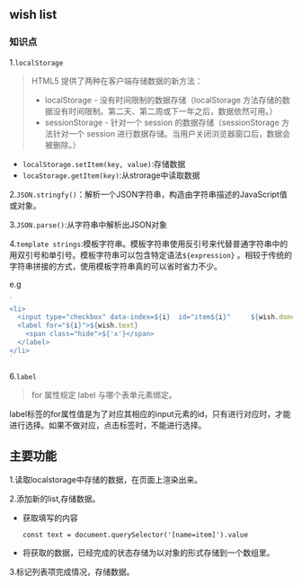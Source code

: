 ## wish list

###  知识点

1.`localStorage`

> HTML5 提供了两种在客户端存储数据的新方法：
>
> - localStorage - 没有时间限制的数据存储（localStorage 方法存储的数据没有时间限制。第二天、第二周或下一年之后，数据依然可用。）
> - sessionStorage - 针对一个 session 的数据存储（sessionStorage 方法针对一个 session 进行数据存储。当用户关闭浏览器窗口后，数据会被删除。）

- `localStorage.setItem(key, value)`:存储数据
- `locaStorage.getItem(key)`:从strorage中读取数据

2.`JSON.stringfy()`：解析一个JSON字符串，构造由字符串描述的JavaScript值或对象。

3.`JSON.parse()`:从字符串中解析出JSON对象

4.`template strings`:模板字符串。模板字符串使用反引号来代替普通字符串中的用双引号和单引号。模板字符串可以包含特定语法`${expression}` 。相较于传统的字符串拼接的方式，使用模板字符串真的可以省时省力不少。

e.g

```javascript
`
<li>
  <input type="checkbox" data-index=${i}  id="item${i}" 	${wish.done ? 'checked':''} />
  <label for="${i}">${wish.text}
	<span class="hide">${'x'}</span>
  </label>
</li>
`
```

6.`label`

> for 属性规定 label 与哪个表单元素绑定。

label标签的for属性值是为了对应其相应的input元素的id，只有进行对应时，才能进行选择。如果不做对应，点击标签时，不能进行选择。

## 主要功能

1.读取localstorage中存储的数据，在页面上渲染出来。

2.添加新的list,存储数据。

- 获取填写的内容

  `const text = document.querySelector('[name=item]').value`

- 将获取的数据，已经完成的状态存储为以对象的形式存储到一个数组里。

3.标记列表项完成情况，存储数据。





















